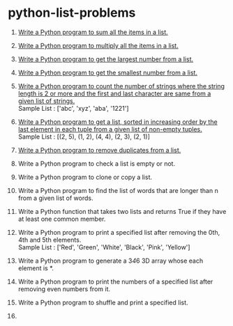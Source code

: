 # python-list-problems

1. [Write a Python program to sum all the items in a list.](https://github.com/pise-anuradha/python-list-problems/tree/main/problem%20-%20%2001)

2. [Write a Python program to multiply all the items in a list.](https://github.com/pise-anuradha/python-list-problems/tree/main/problem%20-%2002)

3. [Write a Python program to get the largest number from a list.](https://github.com/pise-anuradha/python-list-problems/tree/main/problem%20-%2003)

4. [Write a Python program to get the smallest number from a list.](https://github.com/pise-anuradha/python-list-problems/tree/main/problem%20-%2004)

5. [Write a Python program to count the number of strings where the string length is 2 or more and the first and last character are same from a given list of strings.<br/>](https://github.com/pise-anuradha/python-list-problems/tree/main/problem%20-%2005)
Sample List : ['abc', 'xyz', 'aba', '1221']

6. [Write a Python program to get a list, sorted in increasing order by the last element in each tuple from a given list of non-empty tuples.<br/>](https://github.com/pise-anuradha/python-list-problems/tree/main/problem%20-%2006)
Sample List : [(2, 5), (1, 2), (4, 4), (2, 3), (2, 1)]

7. [Write a Python program to remove duplicates from a list.](https://github.com/pise-anuradha/python-list-problems/tree/main/problem%20-%2007)

8. Write a Python program to check a list is empty or not.

9. Write a Python program to clone or copy a list.
    
1. Write a Python program to find the list of words that are longer than n from a
given list of words.

11. Write a Python function that takes two lists and returns True if they have at
least one common member.

12. Write a Python program to print a specified list after removing the 0th, 4th and
5th elements.<br/>
Sample List : ['Red', 'Green', 'White', 'Black', 'Pink', 'Yellow']

13. Write a Python program to generate a 3*4*6 3D array whose each element is
*.

14. Write a Python program to print the numbers of a specified list after removing
even numbers from it.

15. Write a Python program to shuffle and print a specified list.

16. 
